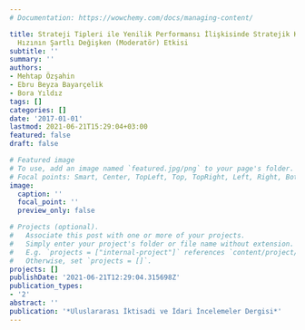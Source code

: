 ```yaml
---
# Documentation: https://wowchemy.com/docs/managing-content/

title: Strateji Tipleri ile Yenilik Performansı İlişkisinde Stratejik Karar Verme
  Hızının Şartlı Değişken (Moderatör) Etkisi
subtitle: ''
summary: ''
authors:
- Mehtap Özşahin
- Ebru Beyza Bayarçelik
- Bora Yıldız
tags: []
categories: []
date: '2017-01-01'
lastmod: 2021-06-21T15:29:04+03:00
featured: false
draft: false

# Featured image
# To use, add an image named `featured.jpg/png` to your page's folder.
# Focal points: Smart, Center, TopLeft, Top, TopRight, Left, Right, BottomLeft, Bottom, BottomRight.
image:
  caption: ''
  focal_point: ''
  preview_only: false

# Projects (optional).
#   Associate this post with one or more of your projects.
#   Simply enter your project's folder or file name without extension.
#   E.g. `projects = ["internal-project"]` references `content/project/deep-learning/index.md`.
#   Otherwise, set `projects = []`.
projects: []
publishDate: '2021-06-21T12:29:04.315698Z'
publication_types:
- '2'
abstract: ''
publication: '*Uluslararası İktisadi ve İdari İncelemeler Dergisi*'
---
```

